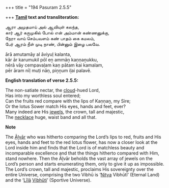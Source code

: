 +++
title = "194 Pasuram 2.5.5"

+++
**[Tamil](/definition/tamil#history "show Tamil definitions") text and transliteration:**

ஆரா அமுதமாய் அல் ஆவியுள் கலந்த,  
கார் ஆர் கருமுகில் போல் என் அம்மான் கண்ணனுக்கு,  
நேரா வாய் செம்பவளம் கண் பாதம் கை கமலம்,  
பேர் ஆரம் நீள் முடி நாண், பின்னும் இழை பலவே.

ārā amutamāy al āviyuḷ kalanta,  
kār ār karumukil pōl eṉ ammāṉ kaṇṇaṉukku,  
nērā vāy cempavaḷam kaṇ pātam kai kamalam,  
pēr āram nīḷ muṭi nāṇ, piṉṉum iḻai palavē.

**English translation of verse 2.5.5:**

The non-satiate nectar, the [cloud](/definition/cloud#history "show cloud definitions")-hued Lord,  
Has into my worthless soul entered;  
Can the fruits red compare with the lips of Kaṇṇaṉ, my Sire;  
Or the lotus Sower match His eyes, hands and feet, ever?  
Many indeed are His [jewels](/definition/jewel#history "show jewels definitions"), the crown, tall and majestic,  
The [necklace](/definition/necklace#history "show necklace definitions") huge, waist band and all that.

**Note**

The [Āḻvār](/definition/aḻvar#vaishnavism "show Āḻvār definitions") who was hitherto comparing the Lord’s lips to red, fruits and His eyes, hands and feet to the red lotus flower, has now a closer look at the Lord inside him and finds that the Lord is of matchless beauty and incomparable excellence and that the things hitherto compared with Him, stand nowhere. Then the Āḻvār beholds the vast array of jewels on the Lord’s person and starts enumerating them, only to give it up as impossible. The Lord’s crown, tall and majestic, proclaims His sovereignty over the entire Universe, comprising the two Vibhū is ‘[Nitya](/definition/nitya#vaishnavism "show Nitya definitions") Vibhūtī’ (Eternal Land) and the ‘[Līlā](/definition/lila#vaishnavism "show Līlā definitions") [Vibhūti](/definition/vibhuti#vaishnavism "show Vibhūti definitions")’ (Sportive Universe).


